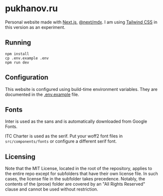 # pukhanov.ru

Personal website made with [Next.js](https://nextjs.org/), [@next/mdx](https://nextjs.org/docs/app/building-your-application/configuring/mdx). I am using [Tailwind CSS](https://tailwindcss.com/) in this version as an experiment.

## Running

```
npm install
cp .env.example .env
npm run dev
```

## Configuration

This website is configured using build-time environment variables. They are documented in the [.env.example](.env.example) file.

## Fonts

Inter is used as the sans and is automatically downloaded from Google Fonts.

ITC Charter is used as the serif. Put your woff2 font files in `src/components/fonts` or configure a different serif font.

## Licensing

Note that the MIT License, located in the root of the repository, applies to the entire repo except for subfolders that have their own license file. In such cases, the license file in the subfolder takes precedence. Notably, the contents of the (prose) folder are covered by an "All Rights Reserved" clause and cannot be used without restriction.
